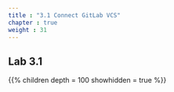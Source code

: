 ```yaml
---
title : "3.1 Connect GitLab VCS"
chapter : true
weight : 31
---
```



## Lab 3.1

{{% children depth = 100 showhidden = true %}}